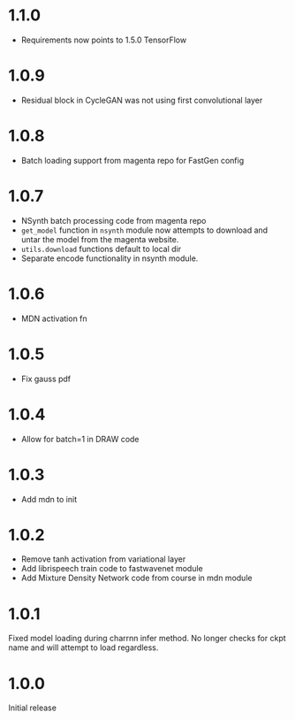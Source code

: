 
# 1.1.0

* Requirements now points to 1.5.0 TensorFlow

# 1.0.9

* Residual block in CycleGAN was not using first convolutional layer

# 1.0.8

* Batch loading support from magenta repo for FastGen config

# 1.0.7

* NSynth batch processing code from magenta repo
* `get_model` function in `nsynth` module now attempts to download and untar the model from the magenta website.
* `utils.download` functions default to local dir
* Separate encode functionality in nsynth module.

# 1.0.6

* MDN activation fn

# 1.0.5

* Fix gauss pdf

# 1.0.4

* Allow for batch=1 in DRAW code

# 1.0.3

* Add mdn to init

# 1.0.2

* Remove tanh activation from variational layer
* Add librispeech train code to fastwavenet module
* Add Mixture Density Network code from course in mdn module

# 1.0.1

Fixed model loading during charrnn infer method.  No longer checks for ckpt name and will attempt to load regardless.

# 1.0.0

Initial release
